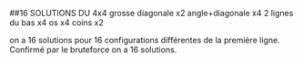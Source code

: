 ##16 SOLUTIONS DU 4x4
	grosse diagonale    x2
	angle+diagonale		x4
	2 lignes du bas		x4
	os 			x4
	coins			x2

on a 16 solutions pour 16 configurations différentes de la première ligne.
Confirmé par le bruteforce on a 16 solutions.